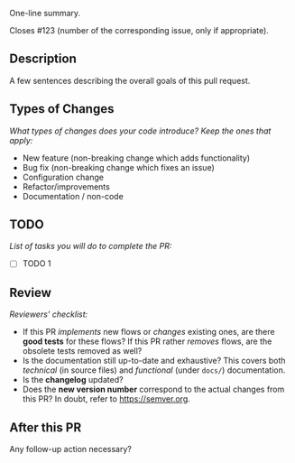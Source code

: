 One-line summary.

Closes #123 (number of the corresponding issue, only if appropriate).

## Description

A few sentences describing the overall goals of this pull request.

## Types of Changes

_What types of changes does your code introduce? Keep the ones that apply:_

- New feature (non-breaking change which adds functionality)
- Bug fix (non-breaking change which fixes an issue)
- Configuration change
- Refactor/improvements
- Documentation / non-code

## TODO

_List of tasks you will do to complete the PR:_

- [ ] TODO 1

## Review

_Reviewers' checklist:_

- If this PR _implements_ new flows or _changes_ existing ones, are there
  **good tests** for these flows?
  If this PR rather _removes_ flows, are the obsolete tests removed as well?
- Is the documentation still up-to-date and exhaustive? This covers both
  _technical_ (in source files) and _functional_ (under `docs/`) documentation.
- Is the **changelog** updated?
- Does the **new version number** correspond to the actual changes from this PR?
  In doubt, refer to https://semver.org.

## After this PR

Any follow-up action necessary?
